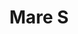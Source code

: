 ---
title: Mare S
date: 
draft: false

# descripcion
description : Argolla de plata facetada

materials: Plata 925

color: Plateado

dimensions: 2,5cm diam

code: 01-11-0368

type: "Aros"

categories: []

price: $1.180,00

# Images
# first image will be shown in the product page
images:
  # - image: "images/path_to_image"
  # La ubicacion de las imagenes es imagenes/Aros/Aros.Argollas/01-11-0368-mare-s
  - image: "./images/aros/argollas/01-11-0368-argollas-facetadas-chicas_a.JPG"
  - image: "./images/aros/argollas/01-11-0368-argollas-facetadas-chicas_b.JPG"
---